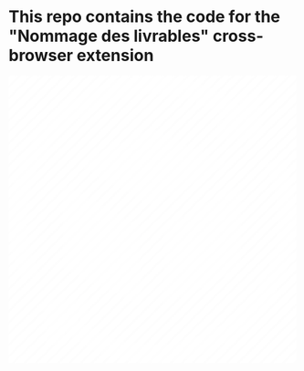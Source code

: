 # **This repo contains the code for the "Nommage des livrables" cross-browser extension**

![Image logo de l'extension](images/Logo_deliverables.png)
